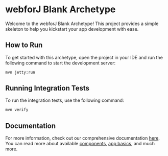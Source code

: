 # webforJ Blank Archetype

Welcome to the webforJ Blank Archetype! This project provides a simple skeleton to help you kickstart your app development with ease.

## How to Run

To get started with this archetype, open the project in your IDE and run the following command to start the development server:

```bash
mvn jetty:run
```

## Running Integration Tests

To run the integration tests, use the following command:

```bash
mvn verify
```

## Documentation

For more information, check out our comprehensive documentation [here](https://documentation.webforj.com). You can read more about available [components](https://documentation.webforj.com/docs/components/overview), [app basics](https://documentation.webforj.com/docs/intro/basics), and much more.